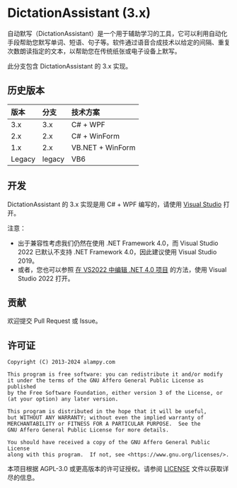 # DictationAssistant (3.x)
自动默写（DictationAssistant）是一个用于辅助学习的工具，它可以利用自动化手段帮助您默写单词、短语、句子等。软件通过语音合成技术以给定的间隔、重复次数朗读指定的文本，以帮助您在传统纸张或电子设备上默写。

此分支包含 DictationAssistant 的 3.x 实现。

## 历史版本

| 版本   | 分支   | 技术方案         |
| :----- | :----- | :--------------- |
| 3.x    | 3.x    | C# + WPF         |
| 2.x    | 2.x    | C# + WinForm     |
| 1.x    | 2.x    | VB.NET + WinForm |
| Legacy | legacy | VB6              |

## 开发
DictationAssistant 的 3.x 实现是用 C# + WPF 编写的，请使用 [Visual Studio](https://visualstudio.microsoft.com/) 打开。

注意：
- 出于兼容性考虑我们仍然在使用 .NET Framework 4.0，而 Visual Studio 2022 已默认不支持 .NET Framework 4.0，因此建议使用 Visual Studio 2019。
- 或者，您也可以参照 [在 VS2022 中编辑 .NET 4.0 项目](https://alampy.com/2024/02/16/develop-dotnet-v4-project-with-vs2022/) 的方法，使用 Visual Studio 2022 打开。

## 贡献
欢迎提交 Pull Request 或 Issue。

## 许可证
    Copyright (C) 2013-2024 alampy.com

    This program is free software: you can redistribute it and/or modify
    it under the terms of the GNU Affero General Public License as published
    by the Free Software Foundation, either version 3 of the License, or
    (at your option) any later version.

    This program is distributed in the hope that it will be useful,
    but WITHOUT ANY WARRANTY; without even the implied warranty of
    MERCHANTABILITY or FITNESS FOR A PARTICULAR PURPOSE.  See the
    GNU Affero General Public License for more details.

    You should have received a copy of the GNU Affero General Public License
    along with this program.  If not, see <https://www.gnu.org/licenses/>.

本项目根据 AGPL-3.0 或更高版本的许可证授权。请参阅 [LICENSE](LICENSE.md) 文件以获取详尽的信息。
